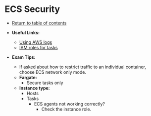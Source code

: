 # ECS Security

* [Return to table of contents](../../../README.md)

* **Useful Links:**
  * [Using AWS logs](https://docs.aws.amazon.com/AmazonECS/latest/developerguide/using_awslogs.html)
  * [IAM roles for tasks](https://docs.aws.amazon.com/AmazonECS/latest/developerguide/task-iam-roles.html)

* **Exam Tips:**
  * If asked about how to restrict traffic to an individual container, choose ECS network only mode.
  * **Fargate:**
    * Secure tasks only
  * **Instance type:**
    * Hosts
    * Tasks
      * ECS agents not working correctly?
        * Check the instance role.
